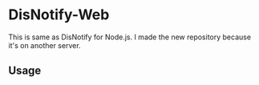 # DisNotify-Web
This is same as DisNotify for Node.js. I made the new repository because it's on another server.

## Usage
